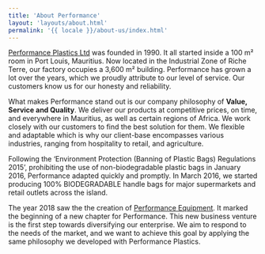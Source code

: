 ```yaml
---
title: 'About Performance'
layout: 'layouts/about.html'
permalink: '{{ locale }}/about-us/index.html'
---
```


[Performance Plastics Ltd](/plastics) was founded in 1990. It all started inside a 100 m² room in Port Louis,  Mauritius. Now located in the Industrial Zone of Riche Terre, our factory occupies a 3,600 m² building. Performance has grown a lot over the years, which we proudly attribute to our level of service. Our customers know us for our honesty and reliability.

What makes Performance stand out is our company philosophy of **Value, Service and Quality**. We deliver our products at competitive prices, on time, and everywhere in Mauritius, as well as certain regions of Africa. We work closely with our customers to find the best solution for them. We flexible and adaptable which is why our client-base encompasses various industries, ranging from hospitality to retail, and agriculture.

Following the ‘Environment Protection (Banning of Plastic Bags) Regulations 2015’, prohibiting the use of non-biodegradable plastic bags in January 2016, Performance adapted quickly and promptly. In March 2016, we started producing 100% BIODEGRADABLE handle bags for major supermarkets and retail outlets across the island.

The year 2018 saw the the creation of [Performance Equipment](/equipment). It marked the beginning of a new chapter for Performance. This new business venture is the first step towards diversifying our enterprise. We aim to respond to the needs of the market, and we want to achieve this goal by applying the same philosophy we developed with Performance Plastics.